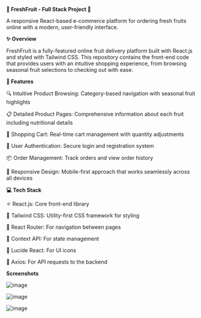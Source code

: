 **🍎 FreshFruit - Full Stack Project 🍓**

A responsive React-based e-commerce platform for ordering fresh fruits online with a modern, user-friendly interface.



**✨ Overview**

FreshFruit is a fully-featured online fruit delivery platform built with React.js and styled with Tailwind CSS. This repository contains the front-end code that provides users with an intuitive shopping experience, from browsing seasonal fruit selections to checking out with ease.



**🚀 Features**

🔍 Intuitive Product Browsing: Category-based navigation with seasonal fruit highlights

📋 Detailed Product Pages: Comprehensive information about each fruit including nutritional details

🛒 Shopping Cart: Real-time cart management with quantity adjustments

🔐 User Authentication: Secure login and registration system

📦 Order Management: Track orders and view order history

📱 Responsive Design: Mobile-first approach that works seamlessly across all devices



**💻 Tech Stack**

⚛️ React.js: Core front-end library

🎨 Tailwind CSS: Utility-first CSS framework for styling

🧭 React Router: For navigation between pages

🔄 Context API: For state management

🔌 Lucide React: For UI icons

📡 Axios: For API requests to the backend


**Screenshots**

![image](https://github.com/user-attachments/assets/6e6516e8-f70f-4504-80de-561874708b45)


![image](https://github.com/user-attachments/assets/17f6b537-2955-497e-a73f-a9e44b75fc5c)


![image](https://github.com/user-attachments/assets/1592e4f1-1e0b-46ab-80a0-79e49f21ecc0)


